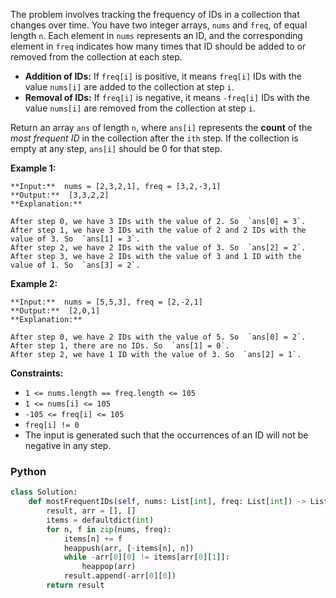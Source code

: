 The problem involves tracking the frequency of IDs in a collection that changes over time. You have two integer arrays,  `nums`  and  `freq`, of equal length  `n`. Each element in  `nums`  represents an ID, and the corresponding element in  `freq`  indicates how many times that ID should be added to or removed from the collection at each step.

-   **Addition of IDs:**  If  `freq[i]`  is positive, it means  `freq[i]`  IDs with the value  `nums[i]`  are added to the collection at step  `i`.
-   **Removal of IDs:**  If  `freq[i]`  is negative, it means  `-freq[i]`  IDs with the value  `nums[i]`  are removed from the collection at step  `i`.

Return an array  `ans`  of length  `n`, where  `ans[i]`  represents the  **count**  of the  _most frequent ID_  in the collection after the  `ith` step. If the collection is empty at any step,  `ans[i]`  should be 0 for that step.

**Example 1:**
```
**Input:**  nums = [2,3,2,1], freq = [3,2,-3,1]
**Output:**  [3,3,2,2]
**Explanation:**

After step 0, we have 3 IDs with the value of 2. So  `ans[0] = 3`.  
After step 1, we have 3 IDs with the value of 2 and 2 IDs with the value of 3. So  `ans[1] = 3`.  
After step 2, we have 2 IDs with the value of 3. So  `ans[2] = 2`.  
After step 3, we have 2 IDs with the value of 3 and 1 ID with the value of 1. So  `ans[3] = 2`.
```

**Example 2:**
```
**Input:**  nums = [5,5,3], freq = [2,-2,1]
**Output:**  [2,0,1]
**Explanation:**

After step 0, we have 2 IDs with the value of 5. So  `ans[0] = 2`.  
After step 1, there are no IDs. So  `ans[1] = 0`.  
After step 2, we have 1 ID with the value of 3. So  `ans[2] = 1`.
```

**Constraints:**

-   `1 <= nums.length == freq.length <= 105`
-   `1 <= nums[i] <= 105`
-   `-105 <= freq[i] <= 105`
-   `freq[i] != 0`
-   The input is generated  such that the occurrences of an ID will not be negative in any step.


### Python

```python
class Solution:
    def mostFrequentIDs(self, nums: List[int], freq: List[int]) -> List[int]:
        result, arr = [], []
        items = defaultdict(int)
        for n, f in zip(nums, freq):
            items[n] += f
            heappush(arr, [-items[n], n])
            while -arr[0][0] != items[arr[0][1]]:
                heappop(arr)
            result.append(-arr[0][0])
        return result
```